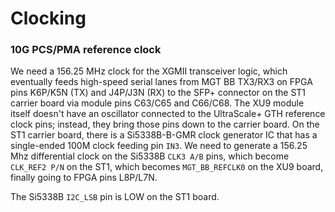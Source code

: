 # Clocking

### 10G PCS/PMA reference clock

We need a 156.25 MHz clock for the XGMII transceiver logic, which eventually feeds high-speed serial lanes from MGT BB TX3/RX3 on FPGA pins K6P/K5N (TX) and J4P/J3N (RX) to the SFP+ connector on the ST1 carrier board via module pins C63/C65 and C66/C68.
The XU9 module itself doesn't have an oscillator connected to the UltraScale+ GTH reference clock pins; instead, they bring those pins down to the carrier board.
On the ST1 carrier board, there is a Si5338B-B-GMR clock generator IC that has a single-ended 100M clock feeding pin `IN3`.
We need to generate a 156.25 Mhz differential clock on the Si5338B `CLK3 A/B` pins, which become `CLK_REF2 P/N` on the ST1, which becomes `MGT_BB_REFCLK0` on the XU9 board, finally going to FPGA pins L8P/L7N.

The Si5338B `I2C_LSB` pin is LOW on the ST1 board.
